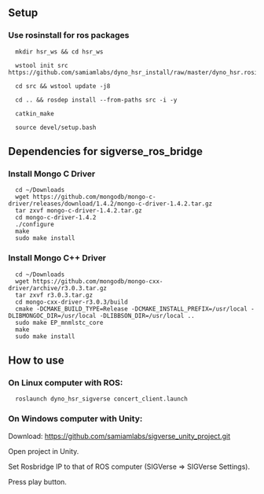 ## Setup

### Use rosinstall for ros packages
```bash:
  mkdir hsr_ws && cd hsr_ws

  wstool init src https://github.com/samiamlabs/dyno_hsr_install/raw/master/dyno_hsr.rosinstall

  cd src && wstool update -j8

  cd .. && rosdep install --from-paths src -i -y

  catkin_make

  source devel/setup.bash
```

## Dependencies for sigverse_ros_bridge
### Install Mongo C Driver

```bash:
  cd ~/Downloads
  wget https://github.com/mongodb/mongo-c-driver/releases/download/1.4.2/mongo-c-driver-1.4.2.tar.gz
  tar zxvf mongo-c-driver-1.4.2.tar.gz
  cd mongo-c-driver-1.4.2
  ./configure
  make
  sudo make install
```

### Install Mongo C++ Driver

```bash:
  cd ~/Downloads
  wget https://github.com/mongodb/mongo-cxx-driver/archive/r3.0.3.tar.gz
  tar zxvf r3.0.3.tar.gz
  cd mongo-cxx-driver-r3.0.3/build
  cmake -DCMAKE_BUILD_TYPE=Release -DCMAKE_INSTALL_PREFIX=/usr/local -DLIBMONGOC_DIR=/usr/local -DLIBBSON_DIR=/usr/local ..
  sudo make EP_mnmlstc_core
  make
  sudo make install
```

## How to use
### On Linux computer with ROS:
```bash:
  roslaunch dyno_hsr_sigverse concert_client.launch
```

### On Windows computer with Unity:
  Download: https://github.com/samiamlabs/sigverse_unity_project.git
  
  Open project in Unity. 
  
  Set Rosbridge IP to that of ROS computer (SIGVerse => SIGVerse Settings). 
  
  Press play button.
